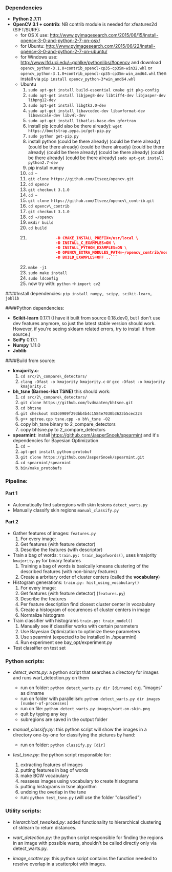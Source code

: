 ### Dependencies

- **Python 2.7.11**
- **OpenCV 3.1 + contrib**:
	NB contrib module is needed for xfeatures2d (SIFT/SURF):
	- for OS X use: <http://www.pyimagesearch.com/2015/06/15/install-opencv-3-0-and-python-2-7-on-osx/>
	- for Ubuntu: <http://www.pyimagesearch.com/2015/06/22/install-opencv-3-0-and-python-2-7-on-ubuntu/>
 	- for Windows use: <http://www.lfd.uci.edu/~gohlke/pythonlibs/#opencv> and download ```opencv_python-3.1.0+contrib_opencl-cp35-cp35m-win32.whl``` or ```opencv_python-3.1.0+contrib_opencl-cp35-cp35m-win_amd64.whl``` then install via ```pip install opencv_python-3*win_amd64.whl```
	- Ubuntu
		1. `sudo apt-get install build-essential cmake git pkg-config`
		2. `sudo apt-get install libjpeg8-dev libtiff4-dev libjasper-dev libpng12-dev`
		3. `sudo apt-get install libgtk2.0-dev`
		4. `sudo apt-get install libavcodec-dev libavformat-dev libswscale-dev libv4l-dev`
		5. `sudo apt-get install libatlas-base-dev gfortran`
		6. install pip (could also be there already): `wget https://bootstrap.pypa.io/get-pip.py`
		7. `sudo python get-pip.py`
		8. install python (could be there already) (could be there already) (could be there already) (could be there already) (could be there already) (could be there already) (could be there already) (could be there already) (could be there already) `sudo apt-get install python2.7-dev`
		9. pip install numpy
		10. `cd ~`
		11. `git clone https://github.com/Itseez/opencv.git`
		12. `cd opencv`
		13. `git checkout 3.1.0`
		14. `cd ~`
		15. `git clone https://github.com/Itseez/opencv\_contrib.git`
		16. `cd opencv\_contrib`
		17. `git checkout 3.1.0`
		18. `cd ~/opencv`
		19. `mkdir build`
		20. `cd build`
		21. ```cmake -D CMAKE_BUILD_TYPE=RELEASE \
						-D CMAKE_INSTALL_PREFIX=/usr/local \
						-D INSTALL_C_EXAMPLES=ON \
						-D INSTALL_PYTHON_EXAMPLES=ON \
						-D OPENCV_EXTRA_MODULES_PATH=~/opencv_contrib/modules \
						-D BUILD_EXAMPLES=OFF ..```
		22. `make -j1`
		23. `sudo make install`
		24. `sudo ldconfig`
		25. now try with: `python` -> `import cv2`

####Install dependencies:
```pip install numpy, scipy, scikit-learn, joblib```

####Python dependencies:
- **Scikit-learn** 0.17.1 (I have it built from source 0.18.dev0, but I don't use dev features anymore, so just the latest stable version should work. However, if you're seeing sklearn related errors, try to install it from source.)
- **SciPy** 0.17.1
- **Numpy** 1.11.0
- **Joblib**

####Build from source:
- **kmajority.c**: 
	1. `cd src/2\_compare\_detectors/`
	2. ```clang -Ofast -o kmajority kmajority.c``` or ```gcc -Ofast -o kmajority kmajority.c```
- **bh_tsne (Barnes-Hut TSNE)** this should work: 
	1. `cd src/2\_compare\_detectors/`
	2. `git clone https://github.com/lvdmaaten/bhtsne.git`
	3. `cd bhtsne`
	4. `git checkout 843c0909f293bb4b4c1584e7030b3623b5cec224`
	5. `g++ sptree.cpp tsne.cpp -o bh\_tsne -O2`
	6. copy bh_tsne binary to 2\_compare\_detectors
	7. copy bhtsne.py to 2\_compare\_detectors
- **spearmint**: install <https://github.com/JasperSnoek/spearmint> and it's dependencies for Bayesian Optimization
	1. `cd ~`
	2. `apt-get install python-protobuf`
	3. `git clone https://github.com/JasperSnoek/spearmint.git`
	4. `cd spearmint/spearmint`
	5. `bin/make_protobufs`

### Pipeline:

#### Part 1

- Automatically find subregions with skin lesions ```detect_warts.py```
- Manually classify skin regions ```manual_classify.py```

#### Part 2

- Gather features of images: ```features.py```
	1. For every image: 
	2. Get features (with feature detector)
	3. Describe the features (with descriptor)
- Train a bag of words: ```train.py: train_bagofwords()```, uses kmajority ```kmajority.py``` for binary features
	1. Training a bag of words is basically kmeans clustering of the described features (with non-binary features)
	2. Create a arbritary order of cluster centers (called the **vocabulary**)
- Histogram generations: ```train.py: hist_using_vocabulary()```
	1. For every image:
	2. Get features (with feature detector) (```features.py```)
	3. Describe the features
	4. Per feature description find closest cluster center in vocabulary
	5. Create a histogram of occurences of cluster centers in image
	6. Normalize histogram
- Train classifier with histograms  ```train.py: train_model()```
	1. Manually see if classifier works with certain parameters
	2. Use Bayesian Optimization to optimize these parameters
	3. Use spearmint (expected to be installed in ./spearmint)
	4. Run experiment see bay_opt/experiment.py
- Test classifier on test set

		
### Python scripts:

- *detect\_warts.py*: a python script that searches a directory for images and runs wart_detection.py on them
	- run on folder: ```python detect_warts.py dir [dirname]``` e.g. "images" as dirname
    - run on folder with parallelism: ```python detect_warts.py dir images [number-of-processes]```
    - run on file: ```python detect_warts.py images/wart-on-skin.png```
    - quit by typing any key
    - subregions are saved in the output folder

- *manual_classify.py*: this python script will show the images in a directory one-by-one for classifying the pictures by hand:
	- run on folder: ```python classify.py [dir]```

- *test_tsne.py*: the python script responsible for:
	1. extracting features of images
	2. putting features in bag of words
	3. make BOW vocabulary
	4. reassess images using vocabulary to create histograms
	5. putting histograms in tsne algorithm
	6. undoing the overlap in the tsne
	- run: ```python test_tsne.py``` (will use the folder "classified")

### Utility scripts:

- *hierarchical\_tweaked.py*: added functionality to hierarchical clustering of sklearn to return distances.

- *wart\_detection.py*: the python script responsible for finding the regions in an image with possible warts, shouldn't be called directly only via detect_warts.py.

- *image_scatter.py*: this python script contains the function needed to resolve overlap in a scatterplot with images.
